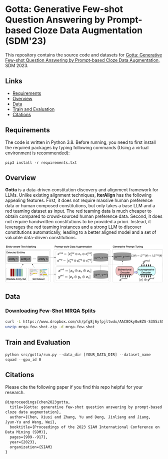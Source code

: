 # Gotta: Generative Few-shot Question Answering by Prompt-based Cloze Data Augmentation (SDM'23)

This repository contains the source code and datasets for [Gotta: Generative Few-shot Question Answering by Prompt-based Cloze Data Augmentation](https://epubs.siam.org/doi/pdf/10.1137/1.9781611977653.ch102), SDM 2023.

## Links

- [Requirements](#requirements)
- [Overview](#overview)
- [Data](#data)
- [Train and Evaluation](#train-and-evaluation)
- [Citations](#citations)

## Requirements

The code is written in Python 3.8. Before running, you need to first install the required packages by typing following commands (Using a virtual environment is recommended):

```
pip3 install -r requirements.txt
```

## Overview
**Gotta** is a data-driven constitution discovery and alignment framework for LLMs. Unlike existing alignment techniques, **IterAlign** has the following appealing features.
First, it does not require massive human preference data or human composed constitutions, but only takes a base LLM and a red teaming dataset as input.
The red teaming data is much cheaper to obtain compared to crowd-sourced human preference data.
Second, it does not require handwritten constitutions to be provided a priori.
Instead, it leverages the red teaming instances and a strong LLM to discover constitutions automatically, leading to a better aligned model and a set of valuable data-driven constitutions.

<p align="center">
  <img src="figs/framework.png" width="800px"/>
</p>

## Data

### Downloading Few-Shot MRQA Splits

```bash
curl -L https://www.dropbox.com/sh/pfg8j6yfpjltwdx/AAC8Oky0w8ZS-S3S5zSSAuQma?dl=1 > mrqa-few-shot.zip
unzip mrqa-few-shot.zip -d mrqa-few-shot
```

## Train and Evaluation

```
python src/gotta/run.py --data_dir [YOUR_DATA_DIR] --dataset_name squad --gpu_id 0
```


## Citations

Please cite the following paper if you find this repo helpful for your research.
```
@inproceedings{chen2023gotta,
  title={Gotta: generative few-shot question answering by prompt-based cloze data augmentation},
  author={Chen, Xiusi and Zhang, Yu and Deng, Jinliang and Jiang, Jyun-Yu and Wang, Wei},
  booktitle={Proceedings of the 2023 SIAM International Conference on Data Mining (SDM)},
  pages={909--917},
  year={2023},
  organization={SIAM}
}
```
